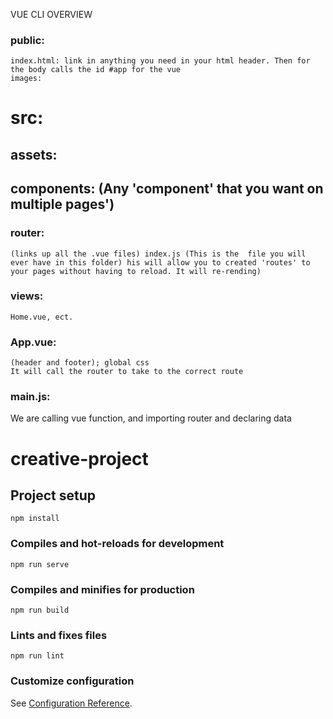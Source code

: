 VUE CLI OVERVIEW

### public:
	index.html: link in anything you need in your html header. Then for the body calls the id #app for the vue
	images:

# src:

## assets:

## components: (Any 'component' that you want on multiple pages')

### router: 
	(links up all the .vue files) index.js (This is the  file you will ever have in this folder) his will allow you to created 'routes' to your pages without having to reload. It will re-rending)

### views:
	Home.vue, ect.

###  App.vue: 
	(header and footer); global css
	It will call the router to take to the correct route

###  main.js: 
We are calling vue function, and importing router and declaring data

# creative-project

## Project setup
```
npm install
```

### Compiles and hot-reloads for development
```
npm run serve
```

### Compiles and minifies for production
```
npm run build
```

### Lints and fixes files
```
npm run lint
```

### Customize configuration
See [Configuration Reference](https://cli.vuejs.org/config/).
